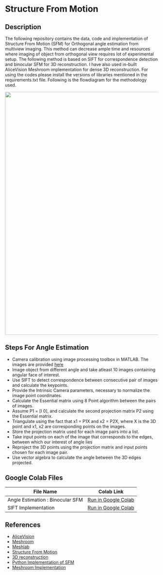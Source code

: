 # Structure From Motion

## Description
The following repository contains the data, code and implementation of Structure From Motion (SFM) for Orthogonal angle estimation from multiview imaging. This method can decrease ample time and resources where imaging of object from orthogonal view requires lot of experimental setup. The following method is based on SIFT for correspondence detection and binocular SFM for 3D reconstruction. I have also used in-built AliceVision Meshroom implementation for dense 3D reconstruction. For using the codes please install the versions of libraries mentioned in the requirements.txt file. Following is the flowdiagram for the methodology used.

<p align="center">
  <img src="https://github.com/rawakash66/ME683A-SFM/blob/main/two-view%20methodology.png" width="800">
</p>

## Steps For Angle Estimation
* Camera calibration using image processing toolbox in MATLAB. The images are provided [here](https://github.com/rawakash66/ME683A-SFM/tree/main/images%20chessboard)
* Image object from different angle and take atleast 10 images containing angular face of interest.
* Use SIFT to detect correspondence between consecutive pair of images and calculate the keypoints.
* Provide the Intrinsic Camera parameters, necessary to normalize the image point coordinates.
* Calculate the Essential matrix using 8 Point algorithm between the pairs of images.
* Assume P1 = \[I 0\], and calculate the second projection matrix P2 using the Essential matrix.
* Triangulate using the fact that x1 = P1X and x2 = P2X, where X is the 3D point and x1, x2 are corresponding points on the images.
* Store the projection matrix used for each image pairs into a list.
* Take input points on each of the image that corresponds to the edges, between which our interest of angle lies
* Reproject the 3D points using the projection matrix and input points chosen for each image pair.
* Use vector algebra to calculate the angle between the 3D edges projected.

## Google Colab Files
| File Name | Colab Link |
| ----------- | ---------- |
| Angle Estimation : Binocular SFM | <a target="_blank" href="https://colab.research.google.com/drive/16UIwZAQsV3AZpD5FM1Aqw-F1zWk1bthP?usp=sharing">Run in Google Colab</a> |
| SIFT Implementation | <a target="_blank" href="https://colab.research.google.com/drive/1i2J4DidtcGEf8EYj2QmLqHmoMH8pvGvx?usp=sharing">Run in Google Colab</a> |

## References
* [AliceVision](https://alicevision.org/)
* [Meshroom](https://meshroom.com/)
* [Meshlab](https://www.meshlab.net/)
* [Structure From Motion](https://towardsdatascience.com/structure-from-motion-311c0cb50e8d)
* [3D reconstruction](https://github.com/alyssaq/3Dreconstruction)
* [Python Implementation of SFM](https://github.com/aferral/Structure-from-motion-python)
* [Meshroom Implementation](https://github.com/aj7amigo/3D-Reconstruction)
